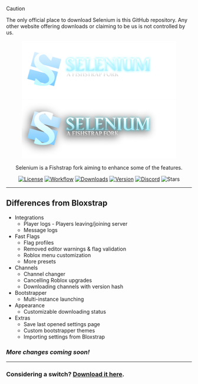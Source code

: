 > [!CAUTION]
> The only official place to download Selenium is this GitHub repository. Any other website offering downloads or claiming to be us is not controlled by us.

<p align="center">
    <img src="https://github.com/Froststar-Interactive/selenium/raw/main/Images/Bloxstrap-full-dark.png#gh-dark-mode-only" width="420">
    <img src="https://github.com/Froststar-Interactive/selenium/raw/main/Images/Bloxstrap-full-light.png#gh-light-mode-only" width="420">
</p>

<div align="center">

Selenium is a Fishstrap fork aiming to enhance some of the features.

[![License][badge-repo-license]][repo-license]
[![Workflow][badge-repo-workflow]][repo-actions]
[![Downloads][badge-repo-downloads]][repo-releases]
[![Version][badge-repo-latest]][repo-latest]
[![Discord][badge-discord]][discord-invite]
![Stars][badge-repo-stars]

</div>

---

## Differences from Bloxstrap

- Integrations
  - Player logs - Players leaving/joining server
  - Message logs
- Fast Flags
  - Flag profiles
  - Removed editor warnings & flag validation
  - Roblox menu customization
  - More presets
- Channels
  - Channel changer
  - Cancelling Roblox upgrades
  - Downloading channels with version hash
- Bootstrapper
  - Multi-instance launching
- Appearance
  - Customizable downloading status
- Extras
  - Save last opened settings page
  - Custom bootstrapper themes
  - Importing settings from Bloxstrap

### *More changes coming soon!*

---

### Considering a switch? [Download it here][repo-latest].


[badge-repo-license]:    https://img.shields.io/github/license/Froststar-Interactive/selenium?style=flat-square
[badge-repo-workflow]:   https://img.shields.io/github/actions/workflow/status/Froststar-Interactive/selenium/ci-release.yml?branch=main&style=flat-square&label=builds
[badge-repo-downloads]:  https://img.shields.io/github/downloads/Froststar-Interactive/selenium/latest/total?style=flat-square&color=981bfe
[badge-repo-latest]:     https://img.shields.io/github/v/release/Froststar-Interactive/selenium?style=flat-square&color=7a39fb
[badge-repo-stars]:      https://img.shields.io/github/stars/Froststar-Interactive/selenium?style=flat-square&color=dd9900

[badge-discord]: https://img.shields.io/discord/1344795654656102400?style=flat-square&logo=discord&logoColor=white&logoSize=auto&label=discord&color=4d3dff

[repo-license]:  https://github.com/Froststar-Interactive/selenium/blob/main/LICENSE
[repo-actions]:  https://github.com/Froststar-Interactive/selenium/actions
[repo-releases]: https://github.com/Froststar-Interactive/selenium/releases
[repo-latest]:   https://github.com/Froststar-Interactive/selenium/releases/latest

[discord-invite]:  https://discord.gg/p5EcdS43WT
